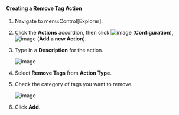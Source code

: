 #### Creating a Remove Tag Action

1.  Navigate to menu:Control\[Explorer\].

2.  Click the **Actions** accordion, then click
    ![image](../images/1847.png) (**Configuration**),
    ![image](../images/1862.png) (**Add a new Action**).

3.  Type in a **Description** for the action.

    ![image](../images/1920.png)

4.  Select **Remove Tags** from **Action Type**.

5.  Check the category of tags you want to remove.

    ![image](../images/1919.png)

6.  Click **Add**.
